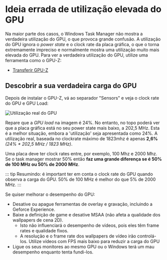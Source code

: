 # Ideia errada de utilização elevada do GPU

Na maior parte dos casos, o Windows Task Manager não mostra a verdadeira utilização do GPU, o que provoca grande confusão. A utilização do GPU ignora o *power state* e o clock rate da placa gráfica, o que o torna extremamente impreciso e normalmente mostra uma utilização muito mais elevada do GPU. Para ver a verdadeira utilização do GPU, utilize uma ferramenta como o GPU-Z:

* [Transferir GPU-Z](https://www.techpowerup.com/gpuz/)

## Descobrir a sua verdadeira carga do GPU

Depois de instalar o GPU-Z, vá ao separador "Sensors" e veja o clock rate do GPU e GPU Load:

![Utilização real do GPU](./gpuz.png)

Repare que a *GPU load* na imagem é 24%. No entanto, no topo poderá ver que a placa gráfica está no seu power state mais baixo, a 202,5 MHz. Esta é a melhor situação, embora a 'utilização' seja apresentada como 24%. A utilização real, baseada no clockrate máximo de 1823mhz é apenas **2,6%** *(24% * 202,5 MHz / 1823 MHz)*.

Uma placa deve ter clock rates entre, por exemplo, 100 Mhz e 2000 Mhz. Se o task manager mostrar 50% então **faz uma grande diferença se é 50% de 100 MHz ou 50% de 2000 MHz**.

::: tip Resumindo: é important ter em conta o clock rate do GPU quando observa a carga do GPU. 50% de 100 MHz é melhor do que 5% de 2000 MHz. :::

Se quiser melhorar o desempenho do GPU:

* Desative ou apague ferramentas de overlay e gravação, incluindo a Geforce Experience.
* Baixe a definição de game e desative MSAA (não afeta a qualidade dos wallpapers de cena 2D).
    * Isto não influenciará o desempenho de vídeos, pois eles têm frame rates e qualidade fixos.
    * A resolução e o frame rate dos wallpapers de vídeo irão controlá-los. Utilize vídeos com FPS mais baixo para reduzir a carga do GPU
* Ligue os seus monitores ao mesmo GPU ou o Windows terá um mau desempenho enquanto tenta fundi-los.